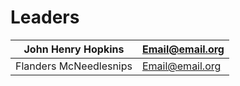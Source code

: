 # Leaders
|John Henry Hopkins   | Email@email.org  |
|---|---|
|Flanders McNeedlesnips   | Email@email.org  |
